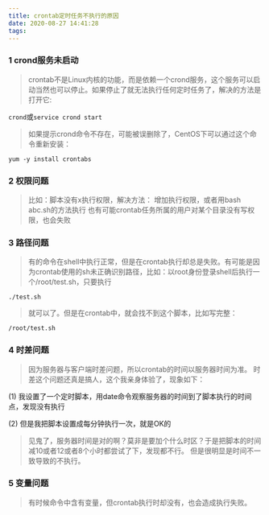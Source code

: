 ```yaml
---
title: crontab定时任务不执行的原因
date: 2020-08-27 14:41:28
tags:
---
```

### 1 crond服务未启动

> crontab不是Linux内核的功能，而是依赖一个crond服务，这个服务可以启动当然也可以停止。如果停止了就无法执行任何定时任务了，解决的方法是打开它:

`crond`或`service crond start`

> 如果提示crond命令不存在，可能被误删除了，CentOS下可以通过这个命令重新安装：

`yum -y install crontabs`

### 2 权限问题

> 比如：脚本没有x执行权限，解决方法：
增加执行权限，或者用bash abc.sh的方法执行
也有可能crontab任务所属的用户对某个目录没有写权限，也会失败

### 3 路径问题

> 有的命令在shell中执行正常，但是在crontab执行却总是失败。有可能是因为crontab使用的sh未正确识别路径，比如：以root身份登录shell后执行一个/root/test.sh，只要执行

`./test.sh`

> 就可以了。但是在crontab中，就会找不到这个脚本，比如写完整：

`/root/test.sh`

### 4 时差问题

> 因为服务器与客户端时差问题，所以crontab的时间以服务器时间为准。
时差这个问题还真是搞人，这个我亲身体验了，现象如下：

(1) 我设置了一个定时脚本，用date命令观察服务器的时间到了脚本执行的时间点，发现没有执行

(2) 但是我把脚本设置成每分钟执行一次，就是OK的

> 见鬼了，服务器时间是对的啊？莫非是要加个什么时区？于是把脚本的时间减10或者12或者8个小时都尝试了下，发现都不行。
但是很明显是时间不一致导致的不执行。
 
### 5 变量问题
> 有时候命令中含有变量，但crontab执行时却没有，也会造成执行失败。